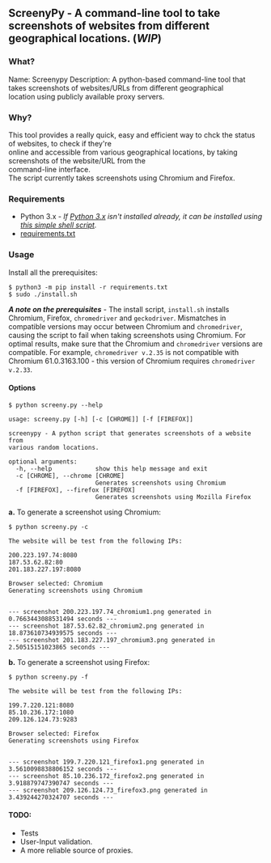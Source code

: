 ## ScreenyPy - A command-line tool to take screenshots of websites from different geographical locations. (***WIP***)

### What?

Name: Screenypy 
Description: A python-based command-line tool that takes screenshots of websites/URLs from different geographical   
location using publicly available proxy servers.  
  
### Why?

This tool provides a really quick, easy and efficient way to chck the status of websites, to check if they're   
online and accessible from various geographical locations, by taking screenshots of the website/URL from the   
command-line interface.  
The script currently takes screenshots using Chromium and Firefox.  

### Requirements

- Python 3.x - *If [Python 3.x](https://www.python.org/downloads/) isn't installed already, it can be installed using [this simple shell script](https://github.com/rn4ir/sysadmin-shell-scripts/blob/master/installation_scripts/install_python3.sh).*
- [requirements.txt](https://github.com/rn4ir/ScreenyPy/blob/master/requirements.txt)  
  

### Usage  
  
Install all the prerequisites:  
```
$ python3 -m pip install -r requirements.txt
$ sudo ./install.sh
```  
***A note on the prerequisites*** - The install script, `install.sh` installs Chromium, Firefox, `chromedriver` and `geckodriver`. Mismatches in compatible versions may occur between Chromium and `chromedriver`, causing the script to fail when taking screenshots using Chromium. For optimal results, make sure that the Chromium and `chromedriver` versions are compatible. For example, `chromedriver v.2.35` is not compatible with Chromium 61.0.3163.100 - this version of Chromium requires `chromedriver v.2.33`.  
  
#### Options  
```
$ python screeny.py --help

usage: screeny.py [-h] [-c [CHROME]] [-f [FIREFOX]]

screenypy - A python script that generates screenshots of a website from
various random locations.

optional arguments:
  -h, --help            show this help message and exit
  -c [CHROME], --chrome [CHROME]
                        Generates screenshots using Chromium
  -f [FIREFOX], --firefox [FIREFOX]
                        Generates screenshots using Mozilla Firefox
```
  
**a.** To generate a screenshot using Chromium:  
```
$ python screeny.py -c

The website will be test from the following IPs:

200.223.197.74:8080
187.53.62.82:80
201.183.227.197:8080

Browser selected: Chromium
Generating screenshots using Chromium


--- screenshot 200.223.197.74_chromium1.png generated in 0.7663443088531494 seconds ---
--- screenshot 187.53.62.82_chromium2.png generated in 18.873610734939575 seconds ---
--- screenshot 201.183.227.197_chromium3.png generated in 2.50515151023865 seconds ---
```  
**b.** To generate a screenshot using Firefox:
```
$ python screeny.py -f

The website will be test from the following IPs:

199.7.220.121:8080
85.10.236.172:1080
209.126.124.73:9283

Browser selected: Firefox
Generating screenshots using Firefox


--- screenshot 199.7.220.121_firefox1.png generated in 3.5610098838806152 seconds ---
--- screenshot 85.10.236.172_firefox2.png generated in 3.918879747390747 seconds ---
--- screenshot 209.126.124.73_firefox3.png generated in 3.439244270324707 seconds ---
```
  
#### TODO:  

- Tests
- User-Input validation.
- A more reliable source of proxies.
